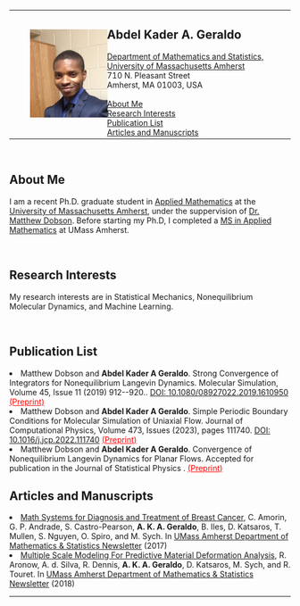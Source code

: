  
 
<body> 
<table width="100%" border="0">
	 
<tr>
<td width="25%"> 
 <IMG SRC="/.github/IMG-0880-a.jpg" width="90%"
hspace="30" vspace="30"
height="90%" alt="Logo" class="center" >  
</td>
<td  width="50%">
	
<H2>Abdel Kader A. Geraldo</H2>
   <A HREF="http://www.math.umass.edu/">Department of Mathematics and Statistics, University of Massachusetts Amherst</A>
   <br>710 N. Pleasant Street 
   <br>Amherst, MA 01003, USA
<br> 
<br> <A HREF="#About">About Me</A> 
<br> <A HREF="#Research">Research Interests</A> 
<br> <A HREF="#Research"> Publication List</A>   
<br> <A HREF="#Articles">Articles and Manuscripts</A>  
</td>
</tr> 

</table>  


<br>
<h2>About Me</h2> <a name="About"></a>
<p> I am a recent Ph.D. graduate student in <a href="https://www.umass.edu/mathematics-statistics/#">Applied Mathematics</a> at the <a href="https://www.umass.edu">University of Massachusetts Amherst</a>, under the suppervision of <a href="https://people.math.umass.edu/~dobson/">Dr. Matthew Dobson</a>. Before starting my Ph.D, I completed a <a href="https://www.umass.edu/mathematics-statistics/graduate/applied-ms"> MS in Applied Mathematics</a> at UMass Amherst.</p>

	

<br>
<h2>Research Interests</h2> <a name="Research Interests"></a>
<p>  My research interests are in Statistical Mechanics, Nonequilibrium Molecular Dynamics, and
 Machine Learning. 
</p>
				
<br>
<h2>Publication List</h2> <a name="Research"></a>
  
<li>
 Matthew Dobson and <b>Abdel Kader A Geraldo</b>.  Strong Convergence of Integrators for
Nonequilibrium Langevin Dynamics.  Molecular Simulation, Volume 45, Issue 11 (2019) 912--920.. 
 <a href="https://www.tandfonline.com/doi/full/10.1080/08927022.2019.1610950">DOI:  10.1080/08927022.2019.1610950</a>  
 <a href="http://arxiv.org/abs/1709.08118" style="color: red;"> (Preprint)</a> </li>
	
<li>
 Matthew Dobson and <b>Abdel Kader A Geraldo</b>.  Simple Periodic Boundary Conditions for Molecular
Simulation of Uniaxial Flow. Journal of Computational Physics, Volume 473, Issues (2023), pages 111740.  
 <a href="https://www.sciencedirect.com/science/article/pii/S0021999122008038">DOI:  10.1016/j.jcp.2022.111740</a> 
<a href="https://arxiv.org/abs/2110.08342" style="color: red;"> (Preprint)</a> </li>

<li>
 Matthew Dobson and <b>Abdel Kader A Geraldo</b>. Convergence of Nonequilibrium Langevin Dynamics for Planar Flows.  Accepted for publication in the Journal of Statistical Physics .  
<a href="https://arxiv.org/abs/2208.14358" style="color: red;"> (Preprint)</a> </li>
 
 <h2>Articles and Manuscripts</h2>  <a name="Articles"></a> 
	
<li> <a href="seminaryear1_deptnewsletter.pdf">Math Systems for Diagnosis and Treatment of Breast Cancer</a>, C. Amorin, G. P. Andrade, S. Castro-Pearson, <b>A. K. A. Geraldo</b>, B. Iles, D. Katsaros, T. Mullen, S. Nguyen, O. Spiro, and M. Sych.  In <a href="https://www.math.umass.edu/sites/www.math.umass.edu/files/newsletters/2017mathnewsletter.pdf">UMass Amherst Department of Mathematics & Statistics Newsletter</a> (2017) 

<li> <a href="seminaryear1_deptnewsletter.pdf">Multiple Scale Modeling For Predictive Material Deformation Analysis</a>,  R. Aronow, A. d. Silva, R. Dennis, 
<b>A. K. A. Geraldo</b>, D. Katsaros, M. Sych, and R. Touret.  In <a href="https://www.umass.edu/mathematics-statistics/sites/default/files/newsletters/2018_umass_math_newsletter_210.pdf">UMass Amherst Department of Mathematics & Statistics Newsletter</a> (2018) 	
	
<hr>   


